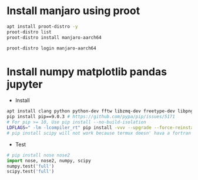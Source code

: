 Install manjaro using proot
=====
```sh
apt install proot-distro -y
proot-distro list
proot-distro install manjaro-aarch64

proot-distro login manjaro-aarch64
```

Install numpy matplotlib pandas jupyter
=====
* Install
```sh
apt install clang python python-dev fftw libzmq-dev freetype-dev libpng-dev libcrypt-dev pkg-config -y
pip install pip==9.0.3 # https://github.com/pypa/pip/issues/5171
# For pip >= 10, Use pip install --no-build-isolation
LDFLAGS=" -lm -lcompiler_rt" pip install -vvv --upgrade --force-reinstall --no-cache-dir cython numpy matplotlib pandas bokeh jupyter
# pip install scipy will not work because termux doesn' hava a fortran compiler, so don't do it
```
* Test
```python
# pip install nose nose2
import nose, nose2, numpy, scipy
numpy.test('full')
scipy.test('full')
```
